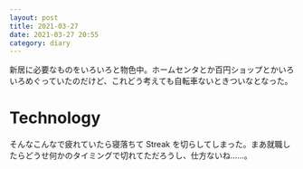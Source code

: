 ```yaml
---
layout: post
title: 2021-03-27
date: 2021-03-27 20:55
category: diary
---
```


新居に必要なものをいろいろと物色中。ホームセンタとか百円ショップとかいろいろめぐっていたのだけど、これどう考えても自転車ないときついなとなった。

# Technology
そんなこんなで疲れていたら寝落ちて Streak を切らしてしまった。まあ就職したらどうせ何かのタイミングで切れてただろうし、仕方ないね……。
